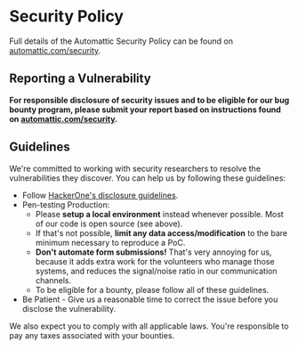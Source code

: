 # Security Policy

Full details of the Automattic Security Policy can be found on [automattic.com/security](https://automattic.com/security/).

## Reporting a Vulnerability

**For responsible disclosure of security issues and to be eligible for our bug bounty program, please submit your report based on instructions found on [automattic.com/security](https://automattic.com/security).**

## Guidelines

We're committed to working with security researchers to resolve the vulnerabilities they discover. You can help us by following these guidelines:

*   Follow [HackerOne's disclosure guidelines](https://www.hackerone.com/disclosure-guidelines).
*   Pen-testing Production:
    *   Please **setup a local environment** instead whenever possible. Most of our code is open source (see above).
    *   If that's not possible, **limit any data access/modification** to the bare minimum necessary to reproduce a PoC.
    *   **Don't automate form submissions!** That's very annoying for us, because it adds extra work for the volunteers who manage those systems, and reduces the signal/noise ratio in our communication channels.
    *   To be eligible for a bounty, please follow all of these guidelines.
*   Be Patient - Give us a reasonable time to correct the issue before you disclose the vulnerability.

We also expect you to comply with all applicable laws. You're responsible to pay any taxes associated with your bounties.
